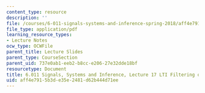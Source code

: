 ```yaml
---
content_type: resource
description: ''
file: /courses/6-011-signals-systems-and-inference-spring-2018/aff4e7915b3de35e2481d62b444d71ee_MIT6_011S18lec17.pdf
file_type: application/pdf
learning_resource_types:
- Lecture Notes
ocw_type: OCWFile
parent_title: Lecture Slides
parent_type: CourseSection
parent_uid: 737e0ab1-eeb2-b8cc-e206-27e32dde18bf
resourcetype: Document
title: 6.011 Signals, Systems and Inference, Lecture 17 LTI Filtering of WSS Processes
uid: aff4e791-5b3d-e35e-2481-d62b444d71ee
---
```

